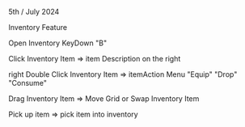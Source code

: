 

5th / July 2024

Inventory Feature

Open Inventory  KeyDown "B"

Click Inventory Item => item Description on the right

right Double Click Inventory Item => itemAction Menu "Equip" "Drop" "Consume"

Drag Inventory Item => Move Grid or Swap Inventory Item

Pick up item => pick item into inventory

 

